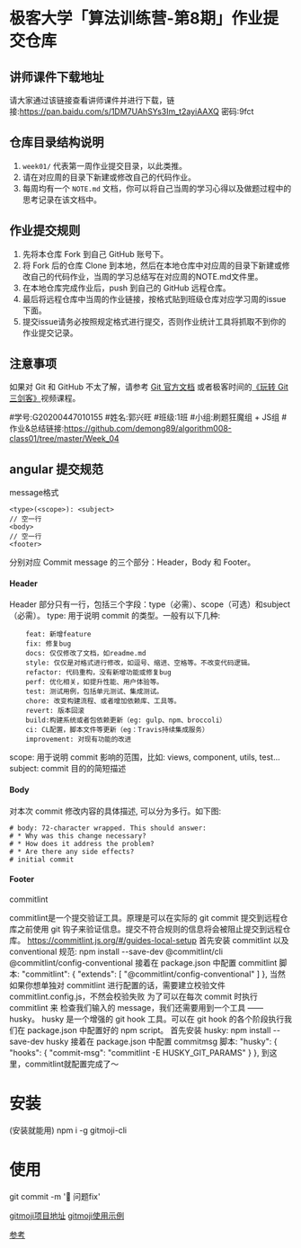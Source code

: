 # 极客大学「算法训练营-第8期」作业提交仓库


## 讲师课件下载地址

请大家通过该链接查看讲师课件并进行下载，链接:https://pan.baidu.com/s/1DM7UAhSYs3Im_t2ayiAAXQ  密码:9fct


## 仓库目录结构说明

1. `week01/` 代表第一周作业提交目录，以此类推。
2. 请在对应周的目录下新建或修改自己的代码作业。
2. 每周均有一个 `NOTE.md` 文档，你可以将自己当周的学习心得以及做题过程中的思考记录在该文档中。

## 作业提交规则
 
1. 先将本仓库 Fork 到自己 GitHub 账号下。
2. 将 Fork 后的仓库 Clone 到本地，然后在本地仓库中对应周的目录下新建或修改自己的代码作业，当周的学习总结写在对应周的NOTE.md文件里。
3. 在本地仓库完成作业后，push 到自己的 GitHub 远程仓库。
4. 最后将远程仓库中当周的作业链接，按格式贴到班级仓库对应学习周的issue下面。
5. 提交issue请务必按照规定格式进行提交，否则作业统计工具将抓取不到你的作业提交记录。 


## 注意事项
 如果对 Git 和 GitHub 不太了解，请参考 [Git 官方文档](https://git-scm.com/book/zh/v2) 或者极客时间的[《玩转 Git 三剑客》](https://time.geekbang.org/course/intro/145)视频课程。


#学号:G20200447010155
#姓名:郭兴旺
#班级:1班
#小组:刷题狂魔组 + JS组
#作业&总结链接:https://github.com/demong89/algorithm008-class01/tree/master/Week_04







## angular 提交规范
message格式
```
<type>(<scope>): <subject>
// 空一行
<body>
// 空一行
<footer>
```
分别对应 Commit message 的三个部分：Header，Body 和 Footer。

#### Header

Header 部分只有一行，包括三个字段：type（必需）、scope（可选）和subject（必需）。
type: 用于说明 commit 的类型。一般有以下几种:
```
    feat: 新增feature
    fix: 修复bug
    docs: 仅仅修改了文档，如readme.md
    style: 仅仅是对格式进行修改，如逗号、缩进、空格等。不改变代码逻辑。
    refactor: 代码重构，没有新增功能或修复bug
    perf: 优化相关，如提升性能、用户体验等。
    test: 测试用例，包括单元测试、集成测试。
    chore: 改变构建流程、或者增加依赖库、工具等。
    revert: 版本回滚
    build:构建系统或者包依赖更新（eg: gulp、npm、broccoli）
    ci: CL配置，脚本文件等更新（eg：Travis持续集成服务）
    improvement: 对现有功能的改进
```



scope: 用于说明 commit 影响的范围，比如: views, component, utils, test...
subject: commit 目的的简短描述
#### Body
对本次 commit 修改内容的具体描述, 可以分为多行。如下图:
```
# body: 72-character wrapped. This should answer:
# * Why was this change necessary?
# * How does it address the problem?
# * Are there any side effects?
# initial commit
```
#### Footer


commitlint

commitlint是一个提交验证工具。原理是可以在实际的 git commit 提交到远程仓库之前使用 git 钩子来验证信息。提交不符合规则的信息将会被阻止提交到远程仓库。
https://commitlint.js.org/#/guides-local-setup 
首先安装 commitlint 以及 conventional 规范:
npm install --save-dev @commitlint/cli @commitlint/config-conventional
接着在 package.json 中配置 commitlint 脚本:
"commitlint": {
    "extends": [
      "@commitlint/config-conventional"
    ]
  },
当然如果你想单独对 commitlint 进行配置的话，需要建立校验文件 commitlint.config.js，不然会校验失败
为了可以在每次 commit 时执行 commitlint 来 检查我们输入的 message，我们还需要用到一个工具 —— husky。
husky 是一个增强的 git hook 工具。可以在 git hook 的各个阶段执行我们在 package.json 中配置好的 npm script。
首先安装 husky:
npm install --save-dev husky
接着在 package.json 中配置 commitmsg 脚本:
"husky": {
    "hooks": {
      "commit-msg": "commitlint -E HUSKY_GIT_PARAMS"
    }
 },
到这里，commitlint就配置完成了～


# 安装
(安装就能用)
npm i -g gitmoji-cli
# 使用
git commit -m ':bug: 问题fix'


[gitmoji项目地址](https://github.com/carloscuesta/gitmoji/)
[gitmoji使用示例](https://gitmoji.carloscuesta.me/)    

[参考](https://mp.weixin.qq.com/s/8oWsj_ipp73crD_vg58LeQ)